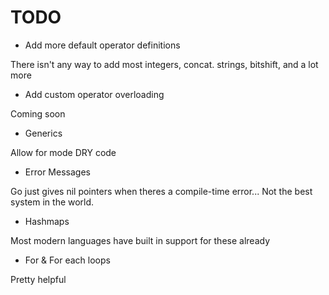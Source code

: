 # TODO

- Add more default operator definitions

There isn't any way to add most integers, concat. strings, bitshift, and a lot more

- Add custom operator overloading

Coming soon

- Generics

Allow for mode DRY code

- Error Messages

Go just gives nil pointers when theres a compile-time error...
Not the best system in the world.

- Hashmaps

Most modern languages have built in support for these already

- For & For each loops

Pretty helpful